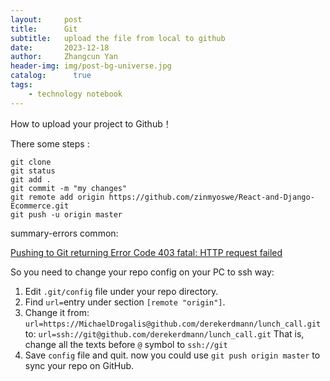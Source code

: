 ```yaml
---
layout:     post
title:      Git
subtitle:   upload the file from local to github
date:       2023-12-18
author:     Zhangcun Yan
header-img: img/post-bg-universe.jpg
catalog:      true
tags:
    - technology notebook
---
```



How to upload your project to Github！

There some steps :

```git
git clone 
git status
git add .
git commit -m "my changes" 
git remote add origin https://github.com/zinmyoswe/React-and-Django-Ecommerce.git
git push -u origin master
```

summary-errors common:

[Pushing to Git returning Error Code 403 fatal: HTTP request failed](https://stackoverflow.com/questions/7438313/pushing-to-git-returning-error-code-403-fatal-http-request-failed)

So you need to change your repo config on your PC to ssh way:

1. Edit `.git/config` file under your repo directory.
2. Find `url=`entry under section `[remote "origin"]`.
3. Change it from:
   `url=https://MichaelDrogalis@github.com/derekerdmann/lunch_call.git`
   to: 
   `url=ssh://git@github.com/derekerdmann/lunch_call.git`
   That is, change all the texts before `@` symbol to `ssh://git`
4. Save `config` file and quit. now you could use `git push origin master` to sync your repo on GitHub.